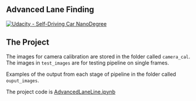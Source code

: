 ## Advanced Lane Finding
[![Udacity - Self-Driving Car NanoDegree](https://s3.amazonaws.com/udacity-sdc/github/shield-carnd.svg)](http://www.udacity.com/drive)


The Project
---

The images for camera calibration are stored in the folder called `camera_cal`.  The images in `test_images` are for testing pipeline on single frames.  

Examples of the output from each stage of pipeline in the folder called `ouput_images`.

The project code is [AdvancedLaneLine.ipynb](./AdvancedLaneLines.ipynb)